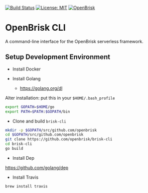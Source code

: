 [![Build Status](https://api.travis-ci.org/openbrisk/brisk-cli.svg?branch=master)](https://travis-ci.org/openbrisk/brisk-cli)
[![License: MIT](https://img.shields.io/badge/License-MIT-green.svg)](https://opensource.org/licenses/MIT)
[![OpenBrisk](https://img.shields.io/badge/openbrisk-serverless-blue.svg)](https://www.openbrisk.org)

# OpenBrisk CLI
A command-line interface for the OpenBrisk serverless framework.

## Setup Development Environment

- Install Docker

- Install Golang
  - https://golang.org/dl

Alter installation: put this in your `$HOME/.bash_profile`

```bash
export GOPATH=$HOME/go
export PATH=$PATH:$GOPATH/bin
```

- Clone and build `brisk-cli`

```bash
mkdir -p $GOPATH/src/github.com/openbrisk
cd $GOPATH/src/github.com/openbrisk
git clone https://github.com/openbrisk/brisk-cli
cd brisk-cli
go build
```
- Install Dep

https://github.com/golang/dep

- Install Travis

`brew install travis`
